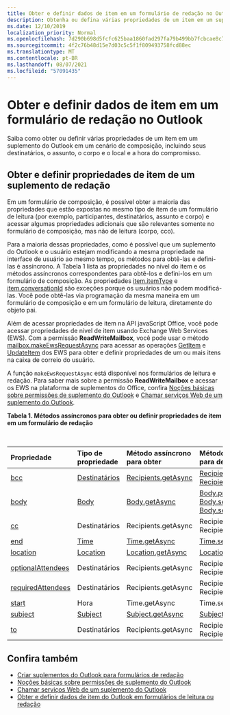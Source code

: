 ```yaml
---
title: Obter e definir dados de item em um formulário de redação no Outlook
description: Obtenha ou defina várias propriedades de um item em um suplemento do Outlook em um cenário de redação, incluindo seus destinatários, o assunto, o corpo e o local e a hora do compromisso.
ms.date: 12/10/2019
localization_priority: Normal
ms.openlocfilehash: 7d290b698d5fcfc625baa1860fad297fa79b499bb7fcbcae8c7fa646ebd18f12
ms.sourcegitcommit: 4f2c76b48d15e7d03c5c5f1f809493758fcd88ec
ms.translationtype: MT
ms.contentlocale: pt-BR
ms.lasthandoff: 08/07/2021
ms.locfileid: "57091435"
---
```

# <a name="get-and-set-item-data-in-a-compose-form-in-outlook"></a>Obter e definir dados de item em um formulário de redação no Outlook

Saiba como obter ou definir várias propriedades de um item em um suplemento do Outlook em um cenário de composição, incluindo seus destinatários, o assunto, o corpo e o local e a hora do compromisso.

## <a name="getting-and-setting-item-properties-for-a-compose-add-in"></a>Obter e definir propriedades de item de um suplemento de redação

Em um formulário de composição, é possível obter a maioria das propriedades que estão expostas no mesmo tipo de item de um formulário de leitura (por exemplo, participantes, destinatários, assunto e corpo) e acessar algumas propriedades adicionais que são relevantes somente no formulário de composição, mas não de leitura (corpo, cco).

Para a maioria dessas propriedades, como é possível que um suplemento do Outlook e o usuário estejam modificando a mesma propriedade na interface de usuário ao mesmo tempo, os métodos para obtê-las e defini-las é assíncrono. A Tabela 1 lista as propriedades no nível do item e os métodos assíncronos correspondentes para obtê-los e defini-los em um formulário de composição. As propriedades [item.itemType](../reference/objectmodel/preview-requirement-set/office.context.mailbox.item.md#properties) e [item.conversationId](../reference/objectmodel/preview-requirement-set/office.context.mailbox.item.md#properties) são exceções porque os usuários não podem modificá-las. Você pode obtê-las via programação da mesma maneira em um formulário de composição e em um formulário de leitura, diretamente do objeto pai.

Além de acessar propriedades de item na API javaScript Office, você pode acessar propriedades de nível de item usando Exchange Web Services (EWS). Com a permissão **ReadWriteMailbox**, você pode usar o método [mailbox.makeEwsRequestAsync](../reference/objectmodel/preview-requirement-set/office.context.mailbox.md#methods) para acessar as operações [GetItem](/exchange/client-developer/web-service-reference/getitem-operation) e [UpdateItem](/exchange/client-developer/web-service-reference/updateitem-operation) dos EWS para obter e definir propriedades de um ou mais itens na caixa de correio do usuário.

A função `makeEwsRequestAsync` está disponível nos formulários de leitura e redação. Para saber mais sobre a permissão **ReadWriteMailbox** e acessar os EWS na plataforma de suplementos do Office, confira [Noções básicas sobre permissões de suplemento do Outlook](understanding-outlook-add-in-permissions.md) e [Chamar serviços Web de um suplemento do Outlook](web-services.md).

**Tabela 1. Métodos assíncronos para obter ou definir propriedades de item em um formulário de redação**

<br/>

| Propriedade | Tipo de propriedade | Método assíncrono para obter | Método(s) assíncrono(s) para definir |
|:-----|:-----|:-----|:-----|
|[bcc](../reference/objectmodel/preview-requirement-set/office.context.mailbox.item.md#properties)|[Destinatários](/javascript/api/outlook/office.Recipients)|[Recipients.getAsync](/javascript/api/outlook/office.Recipients#getAsync_options__callback_)|[Recipients.addAsync](/javascript/api/outlook/office.Recipients#addAsync_recipients__options__callback_), [Recipients.setAsync](/javascript/api/outlook/office.Recipients#setAsync_recipients__options__callback_)|
|[body](../reference/objectmodel/preview-requirement-set/office.context.mailbox.item.md#properties)|[Body](/javascript/api/outlook/office.Body)|[Body.getAsync](/javascript/api/outlook/office.Body#getAsync_coercionType__options__callback_)|[Body.prependAsync](/javascript/api/outlook/office.Body#prependAsync_data__options__callback_), [Body.setAsync](/javascript/api/outlook/office.Body#setAsync_data__options__callback_), [Body.setSelectedDataAsync](/javascript/api/outlook/office.Body#setSelectedDataAsync_data__options__callback_)|
|[cc](../reference/objectmodel/preview-requirement-set/office.context.mailbox.item.md#properties)|Destinatários|Recipients.getAsync|Recipients.addAsync Recipients.setAsync|
|[end](../reference/objectmodel/preview-requirement-set/office.context.mailbox.item.md#properties)|[Time](/javascript/api/outlook/office.Time)|[Time.getAsync](/javascript/api/outlook/office.Time#getAsync_options__callback_)|[Time.setAsync](/javascript/api/outlook/office.Time#setAsync_dateTime__options__callback_)|
|[location](../reference/objectmodel/preview-requirement-set/office.context.mailbox.item.md#properties)|[Location](/javascript/api/outlook/office.Location)|[Location.getAsync](/javascript/api/outlook/office.Location#getAsync_options__callback_)|[Location.setAsync](/javascript/api/outlook/office.Location#setAsync_location__options__callback_)|
|[optionalAttendees](../reference/objectmodel/preview-requirement-set/office.context.mailbox.item.md#properties)|Destinatários|Recipients.getAsync|Recipients.addAsync Recipients.setAsync|
|[requiredAttendees](../reference/objectmodel/preview-requirement-set/office.context.mailbox.item.md#properties)|Destinatários|Recipients.getAsync|Recipients.addAsync Recipients.setAsync|
|[start](../reference/objectmodel/preview-requirement-set/office.context.mailbox.item.md#properties)|Hora|Time.getAsync|Time.setAsync|
|[subject](../reference/objectmodel/preview-requirement-set/office.context.mailbox.item.md#properties)|[Subject](/javascript/api/outlook/office.Subject)|[Subject.getAsync](/javascript/api/outlook/office.Subject#getAsync_options__callback_)|[Subject.setAsync](/javascript/api/outlook/office.Subject#setAsync_subject__options__callback_)|
|[to](../reference/objectmodel/preview-requirement-set/office.context.mailbox.item.md#properties)|Destinatários|Recipients.getAsync|Recipients.addAsync Recipients.setAsync|

## <a name="see-also"></a>Confira também

- [Criar suplementos do Outlook para formulários de redação](compose-scenario.md)
- [Noções básicas sobre permissões de suplemento do Outlook](understanding-outlook-add-in-permissions.md)
- [Chamar serviços Web de um suplemento do Outlook](web-services.md)
- [Obter e definir dados de item do Outlook em formulários de leitura ou redação](item-data.md)
